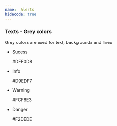 ```yaml
---
name:  Alerts 
hidecode: true
---
```

  <h3>Texts - Grey colors</h3>
  <p class="text">Grey colors are used for text, backgrounds and lines</p>
  <ul class="palette">
   <li>
      <div class="box-alert-success color"><span class="text-alert-success">Sucess</span><p>#DFF0D8</p></div>
  </li>
  <li>
    <div class="box-alert-info color"><span class="text-alert-info">Info</span><p>#D9EDF7</p></div>
   </li>
  
  <li>
    <div class="box-alert-warning color"><span class="text-alert-warning">Warning</span><p>#FCF8E3</p></div>
  </li>
  <li>
    <div class="box-alert-danger color"><span class="text-alert-danger">Danger</span><p>#F2DEDE</p></div>
  </li>
  </ul>
  


 
 